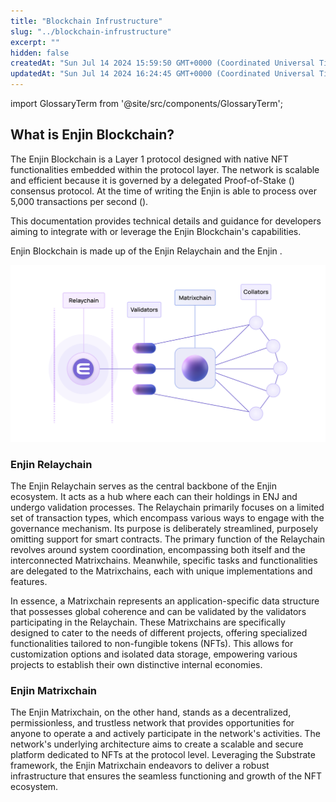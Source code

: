 ```yaml
---
title: "Blockchain Infrustructure"
slug: "../blockchain-infrustructure"
excerpt: ""
hidden: false
createdAt: "Sun Jul 14 2024 15:59:50 GMT+0000 (Coordinated Universal Time)"
updatedAt: "Sun Jul 14 2024 16:24:45 GMT+0000 (Coordinated Universal Time)"
---
```


import GlossaryTerm from '@site/src/components/GlossaryTerm';

## What is Enjin Blockchain?

The Enjin Blockchain is a Layer 1 protocol designed with native NFT functionalities embedded within the protocol layer. The network is scalable and efficient because it is governed by a delegated Proof-of-Stake (<GlossaryTerm id="pos" />) consensus protocol. At the time of writing the Enjin <GlossaryTerm id="relaychain" /> is able to process over 5,000 transactions per second (<GlossaryTerm id="tps" />).

This documentation provides technical details and guidance for developers aiming to integrate with or leverage the Enjin Blockchain's capabilities.

Enjin Blockchain is made up of the Enjin Relaychain and the Enjin <GlossaryTerm id="matrixchain" />. 

![](./img/1.png)

### Enjin Relaychain

The Enjin Relaychain serves as the central backbone of the Enjin ecosystem. It acts as a hub where each <GlossaryTerm id="validator" /> can <GlossaryTerm id="stake" /> their holdings in ENJ and undergo validation processes. The Relaychain primarily focuses on a limited set of transaction types, which encompass various ways to engage with the governance mechanism. Its purpose is deliberately streamlined, purposely omitting support for smart contracts. The primary function of the Relaychain revolves around system coordination, encompassing both itself and the interconnected Matrixchains. Meanwhile, specific tasks and functionalities are delegated to the Matrixchains, each with unique implementations and features.

In essence, a Matrixchain represents an application-specific data structure that possesses global coherence and can be validated by the validators participating in the Relaychain. These Matrixchains are specifically designed to cater to the needs of different projects, offering specialized functionalities tailored to non-fungible tokens (NFTs). This allows for customization options and isolated data storage, empowering various projects to establish their own distinctive internal economies.

### Enjin Matrixchain

The Enjin Matrixchain, on the other hand, stands as a decentralized, permissionless, and trustless network that provides opportunities for anyone to operate a <GlossaryTerm id="node" /> and actively participate in the network's activities. The network's underlying architecture aims to create a scalable and secure platform dedicated to NFTs at the protocol level. Leveraging the Substrate framework, the Enjin Matrixchain endeavors to deliver a robust infrastructure that ensures the seamless functioning and growth of the NFT ecosystem.

